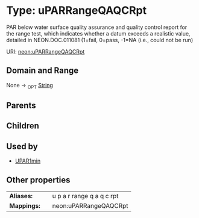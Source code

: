 
# Type: uPARRangeQAQCRpt


PAR below water surface quality assurance and quality control report for the range test, which indicates whether a datum exceeds a realistic value, detailed in NEON.DOC.011081 (1=fail, 0=pass, -1=NA (i.e., could not be run)

URI: [neon:uPARRangeQAQCRpt](https://data.neonscience.org/uPARRangeQAQCRpt)


## Domain and Range

None ->  <sub>OPT</sub> [String](types/String.md)

## Parents


## Children


## Used by

 * [UPAR1min](UPAR1min.md)

## Other properties

|  |  |  |
| --- | --- | --- |
| **Aliases:** | | u p a r range q a q c rpt |
| **Mappings:** | | neon:uPARRangeQAQCRpt |

